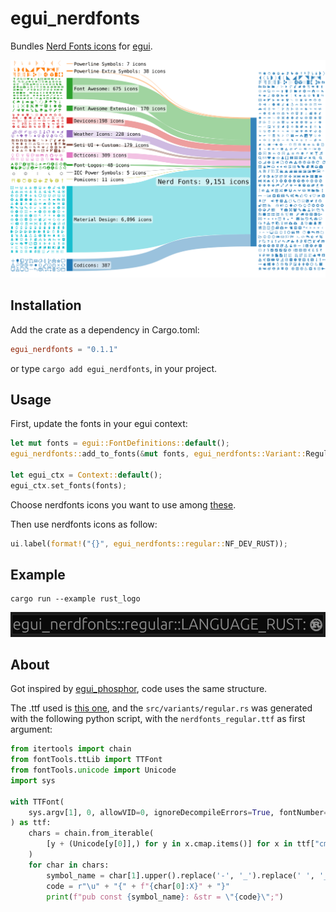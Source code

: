 # egui_nerdfonts

Bundles [Nerd Fonts icons](https://www.nerdfonts.com/cheat-sheet) for [egui](https://github.com/emilk/egui).



![NerdFonts](assets/sankey-glyphs-combined-diagram.svg)

## Installation

Add the crate as a dependency in Cargo.toml:
```toml
egui_nerdfonts = "0.1.1"
```

or type `cargo add egui_nerdfonts`, in your project.

## Usage

First, update the fonts in your egui context:

```rust
let mut fonts = egui::FontDefinitions::default();
egui_nerdfonts::add_to_fonts(&mut fonts, egui_nerdfonts::Variant::Regular);

let egui_ctx = Context::default();
egui_ctx.set_fonts(fonts);
```

Choose nerdfonts icons you want to use among [these](https://www.nerdfonts.com/cheat-sheet).

Then use nerdfonts icons as follow:

```rust
ui.label(format!("{}", egui_nerdfonts::regular::NF_DEV_RUST));
```

## Example

```
cargo run --example rust_logo
```

![output](assets/rust_logo_egui.png)

## About

Got inspired by [egui_phosphor](https://github.com/amPerl/egui-phosphor), code uses the same structure.

The .ttf used is [this one](https://github.com/ryanoasis/nerd-fonts/releases/download/v3.0.2/NerdFontsSymbolsOnly.zip), and the `src/variants/regular.rs` was generated with the following python script, with the `nerdfonts_regular.ttf` as first argument:

```python
from itertools import chain
from fontTools.ttLib import TTFont
from fontTools.unicode import Unicode
import sys

with TTFont(
    sys.argv[1], 0, allowVID=0, ignoreDecompileErrors=True, fontNumber=-1
) as ttf:
    chars = chain.from_iterable(
        [y + (Unicode[y[0]],) for y in x.cmap.items()] for x in ttf["cmap"].tables
    )
    for char in chars:
        symbol_name = char[1].upper().replace('-', '_').replace(' ', '_').replace('#', '_').replace('!', '')
        code = r"\u" + "{" + f"{char[0]:X}" + "}"
        print(f"pub const {symbol_name}: &str = \"{code}\";")
```